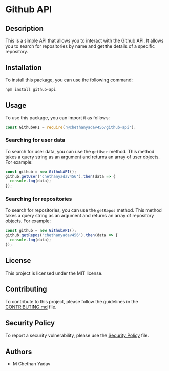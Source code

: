 # Github API

## Description
This is a simple API that allows you to interact with the Github API. It allows you to search for repositories by name and get the details of a specific repository.

## Installation
To install this package, you can use the following command:
```bash
npm install github-api
```

## Usage
To use this package, you can import it as follows:
```javascript
const GithubAPI = require('@chethanyadav456/github-api');
```

### Searching for user data
To search for user data, you can use the `getUser` method. This method takes a query string as an argument and returns an array of user objects. For example:
```javascript
const github = new GithubAPI();
github.getUser('chethanyadav456').then(data => {
  console.log(data);
});
```


### Searching for repositories
To search for repositories, you can use the `getRepos` method. This method takes a query string as an argument and returns an array of repository objects. For example:
```javascript
const github = new GithubAPI();
github.getRepos('chethanyadav456').then(data => {
  console.log(data);
});
```

## License
This project is licensed under the MIT license.

## Contributing
To contribute to this project, please follow the guidelines in the [CONTRIBUTING.md](CONTRIBUTING.md) file.

## Security Policy
To report a security vulnerability, please use the [Security Policy](SECURITY.md) file.

## Authors
- M Chethan Yadav



